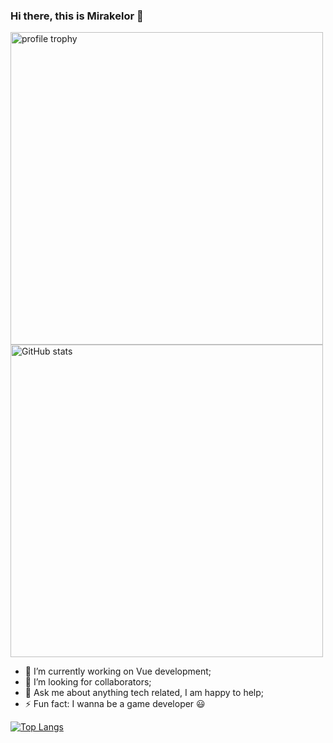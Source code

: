### Hi there, this is Mirakelor 👋

<img alt="profile trophy" src="https://github-profile-trophy.vercel.app/?username=Mirakelor&column=4&theme=gruvbox&margin-w=15&margin-h=15&no-frame=true" width="500">

<img alt="GitHub stats" src="https://github-readme-stats.vercel.app/api?username=Mirakelor&bg_color=30,e96443,904e95&title_color=fff&text_color=fff&count_private=true&hide_border=true" width="500">

- 🔭 I’m currently working on Vue development;
- 🌈 I’m looking for collaborators;
- 💬 Ask me about anything tech related, I am happy to help;
- ⚡ Fun fact: I wanna be a game developer 😃

[![Top Langs](https://github-readme-stats.vercel.app/api/top-langs/?username=Mirakelor&layout=compact)](https://github.com/anuraghazra/github-readme-stats)
